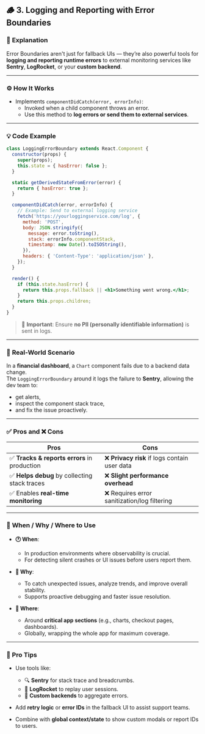 
## 🪵 3. Logging and Reporting with Error Boundaries

### 🎯 **Explanation**
Error Boundaries aren't just for fallback UIs — they’re also powerful tools for **logging and reporting runtime errors** to external monitoring services like **Sentry**, **LogRocket**, or your **custom backend**.

---

### ⚙️ **How It Works**

- Implements `componentDidCatch(error, errorInfo)`:
  - Invoked when a child component throws an error.
  - Use this method to **log errors or send them to external services**.

---

### 💡 **Code Example**

```jsx
class LoggingErrorBoundary extends React.Component {
  constructor(props) {
    super(props);
    this.state = { hasError: false };
  }

  static getDerivedStateFromError(error) {
    return { hasError: true };
  }

  componentDidCatch(error, errorInfo) {
    // Example: Send to external logging service
    fetch('https://yourloggingservice.com/log', {
      method: 'POST',
      body: JSON.stringify({
        message: error.toString(),
        stack: errorInfo.componentStack,
        timestamp: new Date().toISOString(),
      }),
      headers: { 'Content-Type': 'application/json' },
    });
  }

  render() {
    if (this.state.hasError) {
      return this.props.fallback || <h1>Something went wrong.</h1>;
    }
    return this.props.children;
  }
}
```

> 🔐 **Important**: Ensure **no PII (personally identifiable information)** is sent in logs.

---

### 📘 **Real-World Scenario**

In a **financial dashboard**, a `Chart` component fails due to a backend data change.  
The `LoggingErrorBoundary` around it logs the failure to **Sentry**, allowing the dev team to:
- get alerts,
- inspect the component stack trace,
- and fix the issue proactively.

---

### ✅ **Pros and ❌ Cons**

| Pros | Cons |
|------|------|
| ✅ **Tracks & reports errors** in production | ❌ **Privacy risk** if logs contain user data |
| ✅ **Helps debug** by collecting stack traces | ❌ **Slight performance overhead** |
| ✅ Enables **real-time monitoring** | ❌ Requires error sanitization/log filtering |

---

### 📌 **When / Why / Where to Use**

- **🕐 When**:
  - In production environments where observability is crucial.
  - For detecting silent crashes or UI issues before users report them.

- **🎯 Why**:
  - To catch unexpected issues, analyze trends, and improve overall stability.
  - Supports proactive debugging and faster issue resolution.

- **📍 Where**:
  - Around **critical app sections** (e.g., charts, checkout pages, dashboards).
  - Globally, wrapping the whole app for maximum coverage.

---

### 🚀 Pro Tips

- Use tools like:
  - 🔍 **Sentry** for stack trace and breadcrumbs.
  - 🎥 **LogRocket** to replay user sessions.
  - 🧾 **Custom backends** to aggregate errors.

- Add **retry logic** or **error IDs** in the fallback UI to assist support teams.

- Combine with **global context/state** to show custom modals or report IDs to users.

